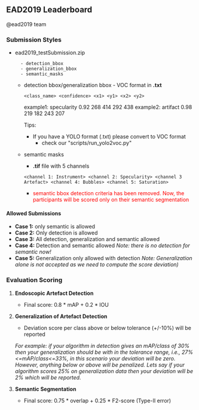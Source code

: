 ## EAD2019 Leaderboard 
@ead2019 team

### Submission Styles

- ead2019_testSubmission.zip

		- detection_bbox
		- generalization_bbox
		- semantic_masks

  
  - detection bbox/generalization bbox  - VOC format in  **.txt**
  
  	`` <class_name> <confidence> <x1> <y1> <x2> <y2> ``
  		
  	example1: specularity	0.92 268 414 292 438
  	example2: artifact	0.98 219 182 243 207
  		
  	Tips:
  		
  	- If you have a YOLO format (.txt) please convert to VOC format
  		- check our "scripts/run_yolo2voc.py"
  
  - semantic masks
  	- **.tif** file with 5 channels
  		
	``<channel 1: Instrument> <channel 2: Specularity> <channel 3 Artefact> <channel 4: Bubbles> <channel 5: Saturation>``
  		
  	- <span style="color:red"> semantic bbox detection criteria has been removed. Now, the participants will be scored only on their semantic segmentation </span>

#### Allowed Submissions

- **Case 1:** only semantic is allowed
- **Case 2:** Only detection is allowed
- **Case 3:** All detection, generalization and semantic allowed
- **Case 4:** Detection and semantic allowed *Note: there is no detection for semantic now!*
- **Case 5:** Generalization only allowed with detection 
	 *Note: Generalization alone is not accepted as we need to compute the score deviation)*

### Evaluation Scoring

1. **Endoscopic Artefact Detection**
	- Final score: 0.8 * mAP + 0.2 * IOU
2. **Generalization of Artefact Detection**
	- Deviation score per class above or below tolerance (+/-10%) will be reported

	*For example: if your algorithm in detection gives an mAP/class of 30% then your generalization should be with in the tolerance range, i.e., 27%<=mAP/class<=33%, in this scenario your deviation will be zero. However, anything below or above will be penalized. Lets say if your algorithm scores 25% on generalization data then your deviation will be 2% which will be reported.*
	
3. **Semantic Segmentation**
	- Final score: 0.75 * overlap + 0.25 * F2-score (Type-II error)
	

  		
  	
